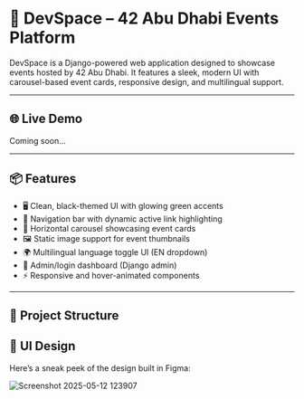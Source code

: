 # 🚀 DevSpace – 42 Abu Dhabi Events Platform

DevSpace is a Django-powered web application designed to showcase events hosted by 42 Abu Dhabi. It features a sleek, modern UI with carousel-based event cards, responsive design, and multilingual support.

---

## 🌐 Live Demo

Coming soon...

---

## 📦 Features

- 🖥️ Clean, black-themed UI with glowing green accents
- 🧭 Navigation bar with dynamic active link highlighting
- 🎠 Horizontal carousel showcasing event cards
- 🖼️ Static image support for event thumbnails
- 🌍 Multilingual language toggle UI (EN dropdown)
- 🔐 Admin/login dashboard (Django admin)
- ⚡ Responsive and hover-animated components

---

## 📁 Project Structure

## 🎨 UI Design

Here’s a sneak peek of the design built in Figma:

![Screenshot 2025-05-12 123907](https://github.com/user-attachments/assets/0916feb7-ca9f-47e6-b145-a9161ec6275a)
